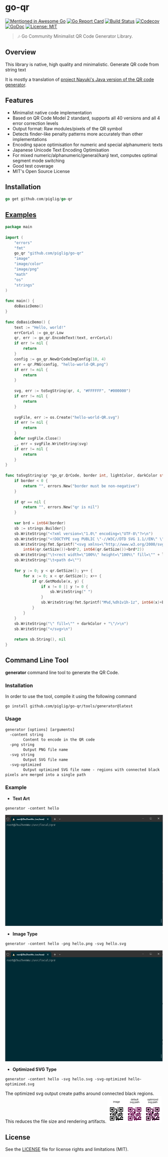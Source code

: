 # go-qr
[![Mentioned in Awesome Go](https://awesome.re/mentioned-badge.svg)](https://github.com/avelino/awesome-go#utilities)
[![Go Report Card](https://goreportcard.com/badge/github.com/piglig/go-qr)](https://goreportcard.com/report/github.com/piglig/go-qr)
[![Build Status](https://github.com/piglig/go-qr/actions/workflows/go.yml/badge.svg?branch=main)](https://github.com/piglig/go-qr/actions/workflows/go.yml?query=branch%3Amain)
[![Codecov](https://img.shields.io/codecov/c/github/piglig/go-qr)](https://app.codecov.io/github/piglig/go-qr)
[![GoDoc](https://godoc.org/github.com/piglig/go-qr?status.svg)](https://pkg.go.dev/github.com/piglig/go-qr)
[![License: MIT](https://img.shields.io/badge/license-MIT-green.svg)](https://github.com/piglig/go-qr/blob/main/LICENSE)

> 🎶 Go Community Minimalist QR Code Generator Library.

## Overview
This library is native, high quality and minimalistic. Generate QR code from string text
 
It is mostly a translation of [project Nayuki's Java version of the QR code generator](https://www.nayuki.io/page/qr-code-generator-library).

## Features
* Minimalist native code implementation
* Based on QR Code Model 2 standard, supports all 40 versions and all 4 error correction levels
* Output format: Raw modules/pixels of the QR symbol
* Detects finder-like penalty patterns more accurately than other implementations
* Encoding space optimisation for numeric and special alphanumeric texts
* Japanese Unicode Text Encoding Optimisation
* For mixed numeric/alphanumeric/general/kanji text, computes optimal segment mode switching
* Good test coverage
* MIT's Open Source License

## Installation
```go
go get github.com/piglig/go-qr
```

## [Examples](https://github.com/piglig/go-qr/tree/master/example/main.go)
```go
package main

import (
	"errors"
	"fmt"
	go_qr "github.com/piglig/go-qr"
	"image"
	"image/color"
	"image/png"
	"math"
	"os"
	"strings"
)

func main() {
	doBasicDemo()
}

func doBasicDemo() {
	text := "Hello, world!"
	errCorLvl := go_qr.Low
	qr, err := go_qr.EncodeText(text, errCorLvl)
	if err != nil {
		return
	}
	config := go_qr.NewQrCodeImgConfig(10, 4)
	err = qr.PNG(config, "hello-world-QR.png")
	if err != nil {
		return
	}

	svg, err := toSvgString(qr, 4, "#FFFFFF", "#000000")
	if err != nil {
		return
	}

	svgFile, err := os.Create("hello-world-QR.svg")
	if err != nil {
		return
	}
	defer svgFile.Close()
	_, err = svgFile.WriteString(svg)
	if err != nil {
		return
	}
}

func toSvgString(qr *go_qr.QrCode, border int, lightColor, darkColor string) (string, error) {
	if border < 0 {
		return "", errors.New("border must be non-negative")
	}

	if qr == nil {
		return "", errors.New("qr is nil")
	}

	var brd = int64(border)
	sb := strings.Builder{}
	sb.WriteString("<?xml version=\"1.0\" encoding=\"UTF-8\"?>\n")
	sb.WriteString("<!DOCTYPE svg PUBLIC \"-//W3C//DTD SVG 1.1//EN\" \"http://www.w3.org/Graphics/SVG/1.1/DTD/svg11.dtd\">\n")
	sb.WriteString(fmt.Sprintf("<svg xmlns=\"http://www.w3.org/2000/svg\" version=\"1.1\" viewBox=\"0 0 %d %d\" stroke=\"none\">\n",
		int64(qr.GetSize())+brd*2, int64(qr.GetSize())+brd*2))
	sb.WriteString("\t<rect width=\"100%\" height=\"100%\" fill=\"" + lightColor + "\"/>\n")
	sb.WriteString("\t<path d=\"")

	for y := 0; y < qr.GetSize(); y++ {
		for x := 0; x < qr.GetSize(); x++ {
			if qr.GetModule(x, y) {
				if x != 0 || y != 0 {
					sb.WriteString(" ")
				}
				sb.WriteString(fmt.Sprintf("M%d,%dh1v1h-1z", int64(x)+brd, int64(y)+brd))
			}
		}
	}
	sb.WriteString("\" fill=\"" + darkColor + "\"/>\n")
	sb.WriteString("</svg>\n")

	return sb.String(), nil
}

```

## Command Line Tool
**generator** command line tool to generate the QR Code.
### Installation
In order to use the tool, compile it using the following command
```shell
go install github.com/piglig/go-qr/tools/generator@latest
```

### Usage
```shell
generator [options] [arguments]
  -content string
        Content to encode in the QR code
  -png string
        Output PNG file name
  -svg string
        Output SVG file name
  -svg-optimized
        Output optimized SVG file name - regions with connected black pixels are merged into a single path
```

### Example
* **Text Art**
```shell
generator -content hello
```
![Gif](/docs/assets/text_art.gif)

* **Image Type**
```shell
generator -content hello -png hello.png -svg hello.svg
```
![Gif](/docs/assets/image_type.gif)

* **Optimized SVG Type**
```shell
generator -content hello -svg hello.svg -svg-optimized hello-optimized.svg 
```
The optimized svg output create paths around connected black regions. This reduces the file size and rendering artifacts.
![svg](/docs/assets/optimized_path.svg)

## License
See the [LICENSE](LICENSE) file for license rights and limitations (MIT).